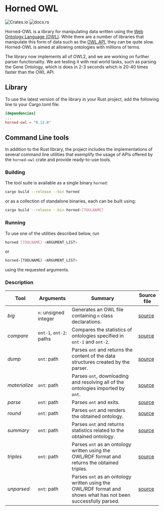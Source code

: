 Horned OWL
==========

![Crates.io](https://img.shields.io/crates/v/horned-owl?style=flat-square) ![docs.rs](https://img.shields.io/docsrs/horned-owl?style=flat-square)

Horned-OWL is a library for manipulating data written using the [Web Ontology Language (OWL)](https://en.wikipedia.org/wiki/Web_Ontology_Language).
While there are a number of libraries that manipulate this form
of data such as the [OWL API](https://github.com/owlcs/owlapi),
they can be quite slow. Horned-OWL is aimed at allowing ontologies
with millions of terms.

The library now implements all of OWL2, and we are working on further
parser functionality. We are testing it with real world tasks, such as
parsing the Gene Ontology, which is does in 2-3 seconds which is 20-40
times faster than the OWL API.

Library
-----

To use the latest version of the library in your Rust project, add the following line to your Cargo.toml file:

```toml
[dependencies]
...
horned-owl = "0.12.0"
```

Command Line tools
---------
In addition to the Rust library, the project includes the implementations of several command line utilities that exemplify the usage of APIs offered by the `horned-owl` crate and provide ready-to-use tools.

### Building

The tool suite is available as a single binary `horned`:

```bash
cargo build --release --bin horned
```

or as a collection of standalone binaries, each can be built using:

```bash
cargo build --release --bin horned-[TOOLNAME]
```

### Running

To use one of the utilities described below, run

```bash
horned [TOOLNAME] <ARGUMENT_LIST>
```

or

```bash
horned-[TOOLNAME] <ARGUMENT_LIST>
```

using the requested arguments.

### Description

| Tool | Arguments | Summary | Source file |
| ---  | ---       | ---     | ---         |
| *big*  | `n`: unsigned integer | Generates an OWL file containing `n` class declarations.     | [source](src/bin/horned_big.rs) |
| *compare*  | `ont-1`, `ont-2`: paths     | Compares the statistics of ontologies specified in `ont-1` and `ont-2`. | [source](src/bin/horned_compare.rs) |
| *dump*  | `ont`: path     | Parses `ont` and returns the content of the data structures created by the parser. | [source](src/bin/horned_dump.rs) |
| *materialize*  | `ont`: path     | Parses `ont`, downloading and resolving all of the ontologies imported by `ont`. | [source](src/bin/horned_materialize.rs) |
| *parse*  | `ont`: path     | Parses `ont` and exits. | [source](src/bin/horned_parse.rs) |
| *round*  | `ont`: path     | Parses `ont` and renders the obtained ontology. | [source](src/bin/horned_round.rs) |
| *summary*  | `ont`: path     | Parses `ont` and returns statistics related to the obtained ontology. | [source](src/bin/horned_summary.rs) |
| *triples*  | `ont`: path     | Parses `ont` as an ontology written using the OWL/RDF format and returns the obtained triples. | [source](src/bin/horned_triple.rs) |
| *unparsed*  | `ont`: path     | Parses `ont` as an ontology written using the OWL/RDF format and shows what has not been successfully parsed. | [source](src/bin/horned_unparsed.rs) |

